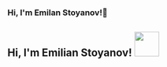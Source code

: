 ### Hi, I'm Emilan Stoyanov!👋

<h2> Hi, I'm Emilian Stoyanov! <img src="https://media.giphy.com/media/NHvv0Bo3oGq1eTBDd1/giphy.gif" width="50"></h2>
<!--
**EmilianStoyanov/EmilianStoyanov** is a ✨ _special_ ✨ repository because its `README.md` (this file) appears on your GitHub profile.

Here are some ideas to get you started:

- 🔭 I’m currently working on ...
- 🌱 I’m currently learning ...
- 👯 I’m looking to collaborate on ...
- 🤔 I’m looking for help with ...
- 💬 Ask me about ...
- 📫 How to reach me: ...
- 😄 Pronouns: ...
- ⚡ Fun fact: ...
-->

